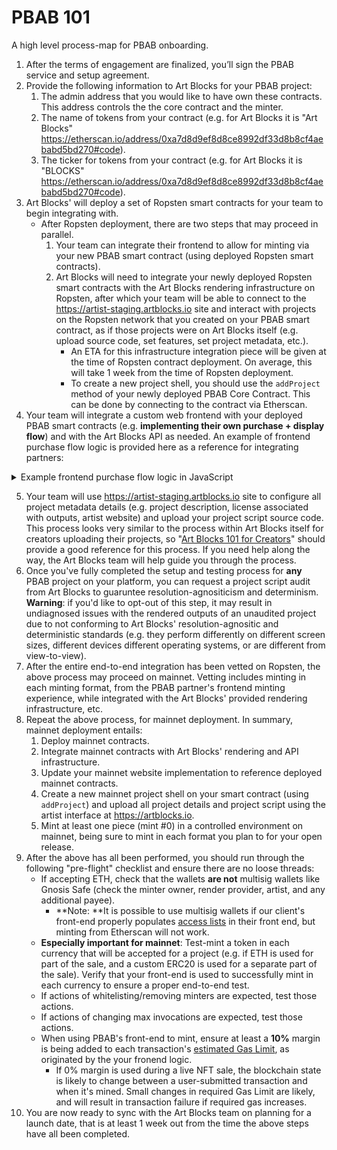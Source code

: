 # PBAB 101

A high level process-map for PBAB onboarding.

1. After the terms of engagement are finalized, you’ll sign the PBAB service and setup agreement. 
2. Provide the following information to Art Blocks for your PBAB project:
   1. The admin address that you would like to have own these contracts. This address controls the the core contract and the minter.
   2. The name of tokens from your contract (e.g. for Art Blocks it is "Art Blocks" https://etherscan.io/address/0xa7d8d9ef8d8ce8992df33d8b8cf4aebabd5bd270#code).
   3. The ticker for tokens from your contract (e.g. for Art Blocks it is "BLOCKS" https://etherscan.io/address/0xa7d8d9ef8d8ce8992df33d8b8cf4aebabd5bd270#code).
3. Art Blocks' will deploy a set of Ropsten smart contracts for your team to begin integrating with.
   * After Ropsten deployment, there are two steps that may proceed in parallel.
     1. Your team can integrate their frontend to allow for minting via your new PBAB smart contract (using deployed Ropsten smart contracts).
     2. Art Blocks will need to integrate your newly deployed Ropsten smart contracts with the Art Blocks rendering infrastructure on Ropsten, after which your team will be able to connect to the https://artist-staging.artblocks.io site and interact with projects on the Ropsten network that you created on your PBAB smart contract, as if those projects were on Art Blocks itself (e.g. upload source code, set features, set project metadata, etc.).
        * An ETA for this infrastructure integration piece will be given at the time of Ropsten contract deployment. On average, this will take 1 week from the time of Ropsten deployment.
        * To create a new project shell, you should use the `addProject` method of your newly deployed PBAB Core Contract. This can be done by connecting to the contract via Etherscan.
4.  Your team will integrate a custom web frontend with your deployed PBAB smart contracts (e.g. **implementing their own purchase + display flow**) and with the Art Blocks API as needed. An example of frontend purchase flow logic is provided here as a reference for integrating partners:

<details>
    <summary>Example frontend purchase flow logic in JavaScript</summary>

       ```js
          /** CONNECTION **/
          // A Web3Provider wraps a standard Web3 provider, which is
          // what Metamask injects as window.ethereum into each page
          const provider = new ethers.providers.Web3Provider(window.ethereum)
          // Connect to Dapp. This should happen in response to a user interaction
          await provider.send("eth_requestAccounts", []);
          // A signer is required to make any write transactions
          const signer = provider.getSigner();
          const userAddress = await signer.getAddress()

          /** PRE PURCHASE **/
          // Check that the project is unpaused, active, and
          // has not yet reached its maxInvocations. Also get
          // price per token.
          const genArt = new ethers.Contract('<CORE CONTRACT ADDRESS>', GEN_ART_ABI, provider)
          const { paused } = await genArt.projectScriptInfo('<PROJECT ID>')
          const { invocations, maxInvocations, pricePerTokenInWei, active, currencyAddress } = await genArt.projectTokenInfo('<PROJECT ID>')
          if (Number(invocations) >= Number(maxInvocations) || paused || !active) {
            // Disable purchase
            return
          }

          /** PRE PURCHASE (ERC-20) **/
          const NULL_ADDRESS = '0x0000000000000000000000000000000000000000'
          const projectUsesErc20 = currencyAddress && currencyAddress !== NULL_ADDRESS
          if (projectUsesErc20) {
            // Set up ERC-20 contract
            const erc20 = new ethers.Contract('<ERC-20 CONTRACT ADDRESS>', ERC20_ABI, signer)

            // Check that the user has the required amount of ERC-20
            const balance = await erc20.balanceOf(userAddress)
            if (balance.lt(pricePerTokenInWei)) {
              // Show insufficent funds error
              return
            }

            // Check allowance for minterAddress allowed by user
            const allowance = await erc20.allowance(
              userAddress,
              '<MINTER CONTRACT ADDRESS>'
            )

            // If the user has not yet allowed enough of their ERC-20 to be used
            // by the minter, have them approve enough.
            if (allowance.lt(pricePerTokenInWei)) {
              // Trigger user wallet dialogue. This should be done in response to user interaction.
              const approveTransaction = await erc20.approve('<MINTER CONTRACT ADDRESS>', pricePerTokenInWei)
              // Wait for approve transaction confirmation
              await approveTransaction.wait(1)
            }
          }

          /** PURCHASE **/
          // Set up minter contract connected to users wallet
          const minter = new ethers.Contract('<MINTER CONTRACT ADDRESS>', MINTER_ABI, signer);
          // Initiate purchase transaction (user must confirm through metamask).
          // If paying in ether, we must include a payable value otherwise payable value will be 0.
          const transaction = await minter.purchase('<PROJECT ID>', { value: projectUsesErc20 ? '0' : pricePerTokenInWei})
          // Wait for the transaction to be confirmed. The number passed to the wait function specifies the
          // number of block confirmations to wait for.  You may want to wait longer than a single
          // block to prevent showing the wrong output in case of a chain reorg. The Art Blocks site
          // waits for 3 block confirmations.
          const receipt = await transaction.wait(3)
          // Iterate through events to find mint event
          const mintEvent = (receipt.events || []).find(
            (receiptEvent) => {
              const event = genArt.interface.getEvent(
                receiptEvent.topics[0]
              )
              return event && event.name === 'Mint'
            }
          )

          // Decode the mint event
          const mintEventDecoded = genArt.interface.decodeEventLog(
            'Mint',
            mintEvent.data,
            mintEvent.topics
          )
          // Token ID as BigNumber object
          const tokenIdBigNum = mintEventDecoded['_tokenId']
          // Token ID as string
          const tokenId = tokenIdBigNum.toString()
          // Use the token id to display the newly minted token with the iframe'd generator
      ```
</details>
   
5. Your team will use https://artist-staging.artblocks.io site to configure all project metadata details (e.g. project description, license associated with outputs,  artist website) and upload your project script source code. This process looks very similar to the process within Art Blocks itself for creators uploading their projects, so "[Art Blocks 101 for Creators](../../creator-onboarding/readme/readme.md#documentation)" should provide a good reference for this process. If you need help along the way, the Art Blocks team will help guide you through the process.
6. Once you've fully completed the setup and testing process for **any** PBAB project on your platform, you can request a project script audit from Art Blocks to guaruntee resolution-agnositicism and determinism. **Warning**: if you'd like to opt-out of this step, it may result in undiagnosed issues with the rendered outputs of an unaudited project due to not conforming to Art Blocks' resolution-agnositic and deterministic standards (e.g. they perform differently on different screen sizes, different devices different operating systems, or are different from view-to-view).
7. After the entire end-to-end integration has been vetted on Ropsten, the above process may proceed on mainnet. Vetting includes minting in each minting format, from the PBAB partner's frontend minting experience, while integrated with the Art Blocks' provided rendering infrastructure, etc.
8. Repeat the above process, for mainnet deployment. In summary, mainnet deployment entails:
   1. Deploy mainnet contracts.
   2. Integrate mainnet contracts with Art Blocks' rendering and API infrastructure.
   3. Update your mainnet website implementation to reference deployed mainnet contracts.
   4. Create a new mainnet project shell on your smart contract (using `addProject`) and upload all project details and project script using the artist interface at https://artblocks.io.
   5. Mint at least one piece (mint #0) in a controlled environment on mainnet, being sure to mint in each format you plan to for your open release.
9. After the above has all been performed, you should run through the following "pre-flight" checklist and ensure there are no loose threads:
   * If accepting ETH, check that the wallets **are not** multisig wallets like Gnosis Safe (check the minter owner, render provider, artist, and any additional payee).
     * **Note: **It is possible to use multisig wallets if our client's front-end properly populates [access lists](https://docs.ethers.io/v5/api/providers/types/#providers-AccessList) in their front end, but minting from Etherscan will not work.
   * **Especially important for mainnet**: Test-mint a token in each currency that will be accepted for a project (e.g. if ETH is used for part of the sale, and a custom ERC20 is used for a separate part of the sale). Verify that your front-end is used to successfully mint in each currency to ensure a proper end-to-end test.
   * If actions of whitelisting/removing minters are expected, test those actions.
   * If actions of changing max invocations are expected, test those actions.
   * When using PBAB's front-end to mint, ensure at least a **10%** margin is being added to each transaction's [estimated Gas Limit](https://docs.ethers.io/v5/api/providers/provider/#Provider-estimateGas), as originated by the your fronend logic.
     * If 0% margin is used during a live NFT sale, the blockchain state is likely to change between a user-submitted transaction and when it's mined. Small changes in required Gas Limit are likely, and will result in transaction failure if required gas increases.
10. You are now ready to sync with the Art Blocks team on planning for a launch date, that is at least 1 week out from the time the above steps have all been completed.

